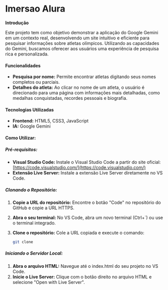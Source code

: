 # Imersao Alura

**Introdução**

Este projeto tem como objetivo demonstrar a aplicação do Google Gemini em um contexto real, desenvolvendo um site intuitivo e eficiente para pesquisar informações sobre atletas olímpicos. Utilizando as capacidades do Gemini, buscamos oferecer aos usuários uma experiência de pesquisa rica e personalizada.

#### **Funcionalidades**

* **Pesquisa por nome:** Permite encontrar atletas digitando seus nomes completos ou parciais.
* **Detalhes do atleta:** Ao clicar no nome de um atleta, o usuário é direcionado para uma página com informações mais detalhadas, como medalhas conquistadas, recordes pessoais e biografia.

#### **Tecnologias Utilizadas**

* **Frontend:** HTML5, CSS3, JavaScript
* **IA:** Google Gemini

#### **Como Utilizar:**

##### **Pré-requisitos:**

* **Visual Studio Code:** Instale o Visual Studio Code a partir do site oficial:[https://code.visualstudio.com/](https://code.visualstudio.com/)
* **Extensão Live Server:** Instale a extensão Live Server diretamente no VS Code.

##### **Clonando o Repositório:**

1. **Copie a URL do repositório:** Encontre o botão "Code" no repositório do GitHub e copie a URL HTTPS.
2. **Abra o seu terminal:** No VS Code, abra um novo terminal (Ctrl+`) ou use o terminal integrado.
3. **Clone o repositório:** Cole a URL copiada e execute o comando:

   ```bash
   git clone 
   ```

##### **Iniciando o Servidor Local:**

1. **Abra o arquivo HTML:** Navegue até o index.html do seu projeto no VS Code.
2. **Inicie o Live Server:** Clique com o botão direito no arquivo HTML e selecione "Open with Live Server".
